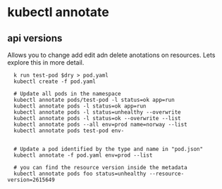 # kubectl annotate

## api versions

Allows you to change add edit adn delete anotations on resources.  Lets explore this in more detail.

``` shell
  k run test-pod $dry > pod.yaml 
  kubectl create -f pod.yaml

  # Update all pods in the namespace
  kubectl annotate pods/test-pod -l status=ok app=run
  kubectl annotate pods -l status=ok app=run
  kubectl annotate pods -l status=unhealthy --overwrite
  kubectl annotate pods -l status=ok --overwrite --list
  kubectl annotate pods --all env=prod name=norway --list
  kubectl annotate pods test-pod env-


  # Update a pod identified by the type and name in "pod.json"
  kubectl annotate -f pod.yaml env=prod --list
  
  # you can find the resource version inside the metadata
  kubectl annotate pods foo status=unhealthy --resource-version=2615649


```
